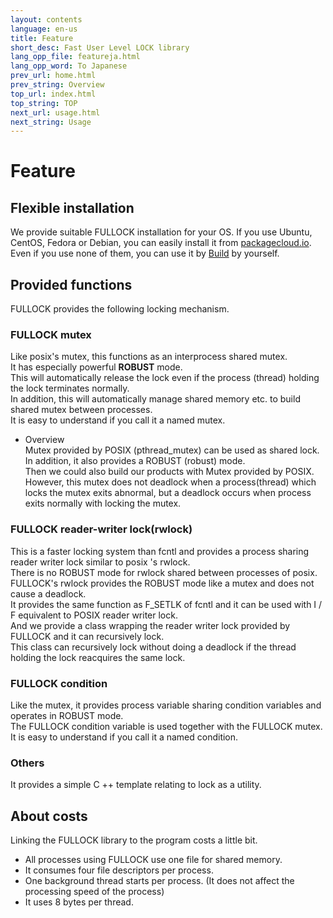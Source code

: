 ```yaml
---
layout: contents
language: en-us
title: Feature
short_desc: Fast User Level LOCK library
lang_opp_file: featureja.html
lang_opp_word: To Japanese
prev_url: home.html
prev_string: Overview
top_url: index.html
top_string: TOP
next_url: usage.html
next_string: Usage
---
```


# Feature

## Flexible installation
We provide suitable FULLOCK installation for your OS. If you use Ubuntu, CentOS, Fedora or Debian, you can easily install it from [packagecloud.io](https://packagecloud.io/antpickax/stable). Even if you use none of them, you can use it by [Build](https://fullock.antpick.ax/build.html) by yourself.

## Provided functions
FULLOCK provides the following locking mechanism.

### FULLOCK mutex
Like posix's mutex, this functions as an interprocess shared mutex.  
It has especially powerful **ROBUST** mode.  
This will automatically release the lock even if the process (thread) holding the lock terminates normally.  
In addition, this will automatically manage shared memory etc. to build shared mutex between processes.  
It is easy to understand if you call it a named mutex.

- Overview  
Mutex provided by POSIX (pthread_mutex) can be used as shared lock. In addition, it also provides a ROBUST (robust) mode.  
Then we could also build our products with Mutex provided by POSIX.  
However, this mutex does not deadlock when a process(thread) which locks the mutex exits abnormal, but a deadlock occurs when process exits normally with locking the mutex.


### FULLOCK reader-writer lock(rwlock)
This is a faster locking system than fcntl and provides a process sharing reader writer lock similar to posix 's rwlock.  
There is no ROBUST mode for rwlock shared between processes of posix.  
FULLOCK's rwlock provides the ROBUST mode like a mutex and does not cause a deadlock.  
It provides the same function as F_SETLK of fcntl and it can be used with I / F equivalent to POSIX reader writer lock.  
And we provide a class wrapping the reader writer lock provided by FULLOCK and it can recursively lock.  
This class can recursively lock without doing a deadlock if the thread holding the lock reacquires the same lock.

### FULLOCK condition
Like the mutex, it provides process variable sharing condition variables and operates in ROBUST mode.  
The FULLOCK condition variable is used together with the FULLOCK mutex.  
It is easy to understand if you call it a named condition.

### Others
It provides a simple C ++ template relating to lock as a utility.

## About costs
Linking the FULLOCK library to the program costs a little bit.

- All processes using FULLOCK use one file for shared memory.
- It consumes four file descriptors per process.
- One background thread starts per process. (It does not affect the processing speed of the process)
- It uses 8 bytes per thread.

